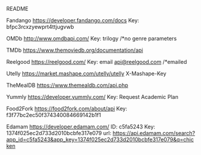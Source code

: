README

Fandango
https://developer.fandango.com/docs
Key: bfpc3rcxzyewprt4ttjugvwb

OMDb
http://www.omdbapi.com/
Key: trilogy
/*no genre parameters

TMDb
https://www.themoviedb.org/documentation/api

Reelgood
https://reelgood.com/
Key: email api@reelgood.com /*emailed

Utelly
https://market.mashape.com/utelly/utelly
X-Mashape-Key

TheMealDB 
https://www.themealdb.com/api.php

Yummly
https://developer.yummly.com/
Key: Request Academic Plan

Food2Fork
https://food2fork.com/about/api
Key: f3f77bc2ec50f374340084669142b1f1

Edamam
https://developer.edamam.com/
ID: c5fa5243
Key: 1374f025ec2d733d2010bcbfe317e079
url: https://api.edamam.com/search?app_id=c5fa5243&app_key=1374f025ec2d733d2010bcbfe317e079&q=chicken
